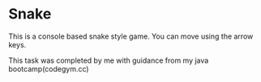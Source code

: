 # Snake
This is a console based snake style game.
You can move using the arrow keys.

This task was completed by me with guidance from my java bootcamp(codegym.cc)
